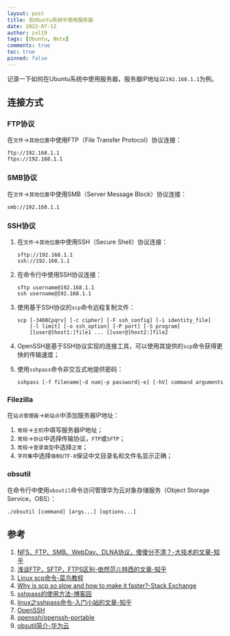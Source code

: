 ```yaml
---
layout: post
title: 在Ubuntu系统中使用服务器
date: 2022-07-12
author: zxl19
tags: [Ubuntu, Note]
comments: true
toc: true
pinned: false
---
```


记录一下如何在Ubuntu系统中使用服务器，服务器IP地址以`192.168.1.1`为例。

<!-- more -->

## 连接方式

### FTP协议

在`文件`->`其他位置`中使用FTP（File Transfer Protocol）协议连接：

```shell
ftp://192.168.1.1
ftps://192.168.1.1
```

### SMB协议

在`文件`->`其他位置`中使用SMB（Server Message Block）协议连接：

```shell
smb://192.168.1.1
```

### SSH协议

1. 在`文件`->`其他位置`中使用SSH（Secure Shell）协议连接：

    ```shell
    sftp://192.168.1.1
    ssh://192.168.1.1
    ```

2. 在命令行中使用SSH协议连接：

    ```shell
    sftp username@192.168.1.1
    ssh username@192.168.1.1
    ```

3. 使用基于SSH协议的`scp`命令远程复制文件：

    ```shell
    scp [-346BCpqrv] [-c cipher] [-F ssh_config] [-i identity_file]
        [-l limit] [-o ssh_option] [-P port] [-S program]
        [[user@]host1:]file1 ... [[user@]host2:]file2
    ```

4. OpenSSH是基于SSH协议实现的连接工具，可以使用其提供的`scp`命令获得更快的传输速度；
5. 使用`sshpass`命令非交互式地提供密码：

    ```shell
    sshpass [-f filename|-d num|-p password|-e] [-hV] command arguments
    ```

### Filezilla

在`站点管理器`->`新站点`中添加服务器IP地址：

1. `常规`->`主机`中填写服务器IP地址；
2. `常规`->`协议`中选择传输协议，`FTP`或`SFTP`；
3. `常规`->`登录类型`中选择`正常`；
4. `字符集`中选择`强制UTF-8`保证中文目录名和文件名显示正确；

### obsutil

在命令行中使用`obsutil`命令访问管理华为云对象存储服务（Object Storage Service，OBS）：

```shell
./obsutil [command] [args...] [options...]
```

## 参考

1. [NFS、FTP、SMB、WebDav、DLNA协议，傻傻分不清？-大技术的文章-知乎](https://zhuanlan.zhihu.com/p/411161467)
2. [浅谈FTP，SFTP，FTPS区别-依然范儿特西的文章-知乎](https://zhuanlan.zhihu.com/p/106980723)
3. [Linux scp命令-菜鸟教程](https://www.runoob.com/linux/linux-comm-scp.html)
4. [Why is scp so slow and how to make it faster?-Stack Exchange](https://unix.stackexchange.com/questions/238152/why-is-scp-so-slow-and-how-to-make-it-faster)
5. [sshpass的使用方法-博客园](https://www.cnblogs.com/kaishirenshi/p/7921308.html)
6. [linux之sshpass命令-入门小站的文章-知乎](https://zhuanlan.zhihu.com/p/502078612)
7. [OpenSSH](https://www.openssh.com)
8. [openssh/openssh-portable](https://github.com/openssh/openssh-portable)
9. [obsutil简介-华为云](https://support.huaweicloud.com/utiltg-obs/obs_11_0001.html)
